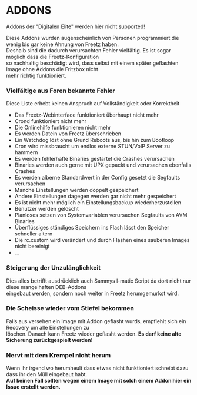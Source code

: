 # ADDONS
Addons der "Digitalen Elite" werden hier nicht supported!

Diese Addons wurden augenscheinlich von Personen programmiert die wenig bis gar keine Ahnung von Freetz haben.<br>
Deshalb sind die dadurch verursachten Fehler vielfältig. Es ist sogar möglich dass die Freetz-Konfiguration<br>
so nachhaltig beschädigt wird, dass selbst mit einem später geflashten Image ohne Addons die Fritzbox nicht<br>
mehr richtig funktioniert.

### Vielfältige aus Foren bekannte Fehler
Diese Liste erhebt keinen Anspruch auf Vollständigkeit oder Korrektheit
 - Das Freetz-Webinterface funktioniert überhaupt nicht mehr
 - Crond funktioniert nicht mehr
 - Die Onlinehilfe funktionieren nicht mehr
 - Es werden Datein von Freetz überschrieben
 - Ein Watchdog löst ohne Grund Reboots aus, bis hin zum Bootloop
 - Cron wird missbraucht um endlos externe STUN/VoIP Server zu hammern
 - Es werden fehlerhafte Binaries gestartet die Crashes verursachen
 - Binaries werden auch gerne mit UPX gepackt und verursachen ebenfalls Crashes
 - Es werden alberne Standardwert in der Config gesetzt die Segfaults verursachen
 - Manche Einstellungen werden doppelt gespeichert
 - Andere Einstellungen dagegen werden gar nicht mehr gespeichert
 - Es ist nicht mehr möglich ein Einstellungsbackup wiederherzustellen
 - Benutzer werden gelöscht
 - Planloses setzen von Systemvariablen verursachen Segfaults von AVM Binaries
 - Überflüssiges ständiges Speichern ins Flash lässt den Speicher schneller altern
 - Die rc.custom wird verändert und durch Flashen eines sauberen Images nicht bereinigt
 - ...

### Steigerung der Unzulänglichkeit
Dies alles betrifft ausdrücklich auch Sammys l-matic Script da dort nicht nur diese mangelhaften DEB-Addons<br>
eingebaut werden, sondern noch weiter in Freetz herumgemurkst wird.<br>

### Die Scheisse wieder vom Stiefel bekommen
Falls aus versehen ein Image mit Addon geflasht wurds, empfiehlt sich ein Recovery um alle Einstellungen zu<br>
löschen. Danach kann Freetz wieder geflasht werden. **Es darf keine alte Sicherung zurückgespielt werden!**<br>

### Nervt mit dem Krempel nicht herum
Wenn ihr irgend wo herumheult dass etwas nicht funktioniert schreibt dazu dass ihr den Müll eingebaut habt.<br>
**Auf keinen Fall sollten wegen einem Image mit solch einem Addon hier ein Issue erstellt werden.**


